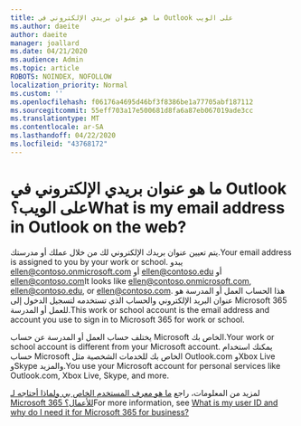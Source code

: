 ```yaml
---
title: ما هو عنوان بريدي الإلكتروني في Outlook على الويب
ms.author: daeite
author: daeite
manager: joallard
ms.date: 04/21/2020
ms.audience: Admin
ms.topic: article
ROBOTS: NOINDEX, NOFOLLOW
localization_priority: Normal
ms.custom: ''
ms.openlocfilehash: f06176a4695d46bf3f8386be1a77705abf187112
ms.sourcegitcommit: 55eff703a17e500681d8fa6a87eb067019ade3cc
ms.translationtype: MT
ms.contentlocale: ar-SA
ms.lasthandoff: 04/22/2020
ms.locfileid: "43768172"
---
```

# <a name="what-is-my-email-address-in-outlook-on-the-web"></a><span data-ttu-id="00d9a-102">ما هو عنوان بريدي الإلكتروني في Outlook على الويب؟</span><span class="sxs-lookup"><span data-stu-id="00d9a-102">What is my email address in Outlook on the web?</span></span>

<span data-ttu-id="00d9a-103">يتم تعيين عنوان بريدك الإلكتروني لك من خلال عملك أو مدرستك.</span><span class="sxs-lookup"><span data-stu-id="00d9a-103">Your email address is assigned to you by your work or school.</span></span> <span data-ttu-id="00d9a-104">يبدو ellen@contoso.onmicrosoft.com أو ellen@contoso.edu أو ellen@contoso.com</span><span class="sxs-lookup"><span data-stu-id="00d9a-104">It looks like ellen@contoso.onmicrosoft.com, ellen@contoso.edu, or ellen@contoso.com.</span></span> <span data-ttu-id="00d9a-105">هذا الحساب العمل أو المدرسة هو عنوان البريد الإلكتروني والحساب الذي تستخدمه لتسجيل الدخول إلى Microsoft 365 للعمل أو المدرسة.</span><span class="sxs-lookup"><span data-stu-id="00d9a-105">This work or school account is the email address and account you use to sign in to Microsoft 365 for work or school.</span></span>

<span data-ttu-id="00d9a-106">يختلف حساب العمل أو المدرسة عن حساب Microsoft الخاص بك.</span><span class="sxs-lookup"><span data-stu-id="00d9a-106">Your work or school account is different from your Microsoft account.</span></span> <span data-ttu-id="00d9a-107">يمكنك استخدام حساب Microsoft الخاص بك للخدمات الشخصية مثل Outlook.com وXbox Live وSkype والمزيد.</span><span class="sxs-lookup"><span data-stu-id="00d9a-107">You use your Microsoft account for personal services like Outlook.com, Xbox Live, Skype, and more.</span></span>

<span data-ttu-id="00d9a-108">لمزيد من المعلومات، راجع [ما هو معرف المستخدم الخاص بي ولماذا أحتاجه لـ Microsoft 365 للأعمال؟](https://support.office.com/article/37da662b-5da6-4b56-a091-2731b2ecc8b4)</span><span class="sxs-lookup"><span data-stu-id="00d9a-108">For more information, see [What is my user ID and why do I need it for Microsoft 365 for business?](https://support.office.com/article/37da662b-5da6-4b56-a091-2731b2ecc8b4)</span></span>